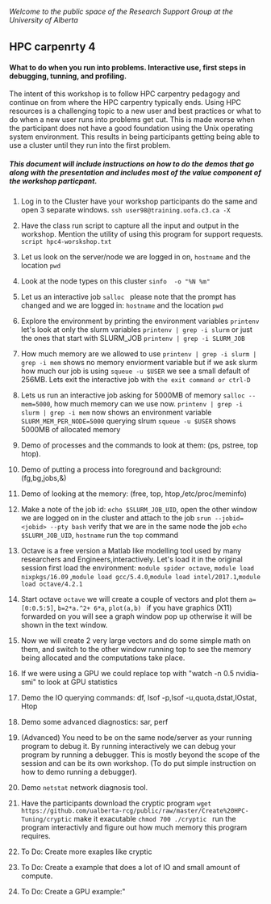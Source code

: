 ###### Welcome to the public space of the Research Support Group at the University of Alberta

## HPC carpenrty 4
#### What to do when you run into problems. Interactive use, first steps in debugging, tunning, and profiling.

The intent of this workshop is to follow HPC carpentry pedagogy and continue on from where the HPC carpentry typically ends.
Using HPC resources is a challenging topic to a new user and best practices or what to do when a new user runs into problems get cut. This is made worse when the participant does not have a good foundation using the Unix operating system environment.  This results in being participants getting being able to use a cluster until they run into the first problem. 



##### This document will include instructions on how to do the demos that go along with the presentation and includes most of the value component of the workshop particpant. 

1. Log in to the Cluster have your workshop participants do the same and open 3 separate windows.
 `ssh user98@training.uofa.c3.ca -X`
1. Have the class run script to capture all the input and output in the workshop. Mention the utility of using this program for support requests. 
`script hpc4-worskshop.txt`
1. Let us look on the server/node we are logged in on, `hostname` and the location `pwd` 
1. Look at the node types on this cluster  `sinfo  -o "%N %m"`
1. Let us an interactive job `salloc `  please note that the prompt has changed and we are  logged in: `hostname` and the location `pwd` 
1. Explore the environment by printing the environment variables `printenv` let's look at only the slurm variables `printenv | grep -i slurm` or just the ones that start with SLURM_JOB `printenv | grep -i SLURM_JOB`
1. How much memory are we allowed to use `printenv | grep -i slurm | grep -i mem` shows no memory enviorment variable but if we ask slurm how much our job is using `squeue -u $USER` we see a small default of 256MB. Lets exit the interactive job with `the exit command or ctrl-D `
1. Lets us run an interactive job asking for 5000MB of memory `salloc --mem=5000`, how much memory can we use now. `printenv | grep -i slurm | grep -i mem` now shows an environment variable `SLURM_MEM_PER_NODE=5000` querying slrum `squeue -u $USER` shows 5000MB of allocated memory
 
1. Demo of processes and the commands to look at them: (ps, pstree, top htop).
1. Demo of putting a process into foreground and background: (fg,bg,jobs,&) 
1. Demo of looking at the memory: (free, top, htop,/etc/proc/meminfo) 
1. Make a note of the job id:  `echo $SLURM_JOB_UID`, open the other window we are logged on in the cluster and attach to the job `srun --jobid=<jobid> --pty bash` verify that we are in the same node the job `echo $SLURM_JOB_UID`, `hostname` run the `top` command

1. Octave is a free version a Matlab like modelling tool used by many researchers and Engineers,interactively.  Let's load it in the original session first load the environment: `module spider octave`, `module load nixpkgs/16.09` ,`module load gcc/5.4.0`,`module load intel/2017.1`,`module load octave/4.2.1`
1. Start octave `octave` we will create a couple of vectors and plot them `a=[0:0.5:5]`, `b=2*a.^2+ 6*a`, `plot(a,b) ` if you have graphics (X11) forwarded on you will see a graph window pop up otherwise it will be shown in the text window.  
1. Now we will create 2 very large vectors and do some simple math on them, and switch to the other window running top to see the memory being allocated and the computations take place. 

1. If we were using a GPU we could replace top with "watch -n 0.5 nvidia-smi" to look at GPU statistics

1. Demo the IO querying commands: df, lsof -p,lsof -u,quota,dstat,IOstat, Htop
1. Demo some advanced diagnostics: sar, perf 
1. (Advanced) You need to be on the same node/server as your running program to debug it. By running interactively we can debug your program by running a debugger. This is mostly beyond the scope of the session and can be its own workshop. (To do put simple instruction on how to demo running a debugger).
1. Demo `netstat` network diagnosis tool. 

1. Have the participants download the cryptic program `wget https://github.com/ualberta-rcg/public/raw/master/Create%20HPC-Tuning/cryptic` make it exacutable `chmod 700 ./cryptic ` run the program interactivly and figure out how much memory this program requires. 

1. To Do: Create more exaples like cryptic  
1. To Do: Create a example that does a lot of IO and  small amount of compute. 
1. To Do: Create a GPU example:"

